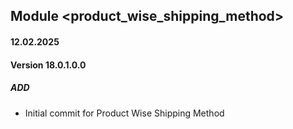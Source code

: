 ## Module <product_wise_shipping_method>

#### 12.02.2025
#### Version 18.0.1.0.0
##### ADD
- Initial commit for Product Wise Shipping Method

